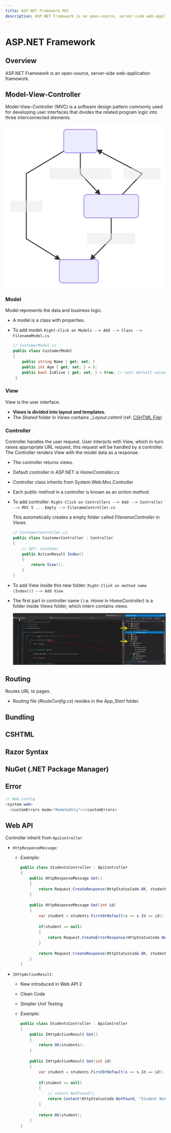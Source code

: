 ```yaml
---
title: ASP.NET Framework MVC
description: ASP.NET Framework is an open-source, server-side web-application framework
---
```


# ASP.NET Framework

## Overview

ASP.NET Framework is an open-source, server-side web-application framework.

## Model-View-Controller

Model-View-Controller (MVC) is a software design pattern commonly used for developing user interfaces that divides the related program logic into three interconnected elements.

![mvc-flow](./mvc-flow.svg)

### Model

Model represents the data and business logic.

- A model is a class with properties.

- To add model: `Right-Click on Models --> Add --> Class --> FilenameModel.cs`

  ```csharp
  // CustomerModel.cs
  public class CustomerModel
  {
      public string Name { get; set; }
      public int Age { get; set; } = 0;
      public bool IsAlive { get; set; } = true; // sets default value
   }
  ```

### View

View is the user interface.

- **Views is divided into layout and templates.**
- The _Shared_ folder in _Views_ contains _\_Layout.cshtml_ (ref. [CSHTML File](#cshtml))

### Controller

Controller handles the user request. User interacts with View, which in-turn raises appropriate URL request, this request will be handled by a controller. The Controller renders View with the model data as a response.

- The controller returns views.
- Default controller in ASP.NET is _HomeController.cs_
- Controller class inherits from System.Web.Mvc.Controller
- Each public method in a controller is known as an _action method_.
- To add controller: `Right-Click on Controllers --> Add --> Controller --> MVC 5 ... Empty --> FilenameController.cs`

  This automatically creates a empty folder called _FilenameController_ in _Views_.

  ```csharp
  // CustomerController.cs
  public class CustomerController : Controller
  {
      // GET: Customer
      public ActionResult Index()
      {
          return View();
      }
  }
  ```

- To add View inside this new folder: `Right-Click on method name (Index()) --> Add View`

- The first part in controller name ( i.e. _Home_ in _HomeController_) is a folder inside _Views_ folder, which intern contains views.

  ![Home Controller](home-controller.jpg)

## Routing

Routes URL to pages.

- Routing file (_RouteConfig.cs_) resides in the _App_Start_ folder.

## Bundling

## CSHTML

## Razor Syntax

## NuGet (.NET Package Manager)

## Error

```csharp
// Web.config
<system.web>
  <customErrors mode="RemoteOnly"></customErrors>
```

## Web API

Controller inherit from `ApiController`

- `HttpResponseMessage`:

  - _Example:_

    ```csharp
    public class StudentsController : ApiController
    {
        public HttpResponseMessage Get()
        {
            return Request.CreateResponse(HttpStatusCode.OK, students);
        }

        public HttpResponseMessage Get(int id)
        {
            var student = students.FirstOrDefault(s => s.Id == id);

            if(student == null)
            {
                return Request.CreateErrorResponse(HttpStatusCode.NotFound, "Student Not Found");
            }

            return Request.CreateResponse(HttpStatusCode.OK, student);
        }
    }
    ```

- `IHttpActionResult`:

  - New introduced in Web API 2

  - Clean Code

  - Simpler Unit Testing

  - _Example:_

    ```csharp
    public class StudentsController : ApiController
    {
        public IHttpActionResult Get()
        {
            return Ok(students);
        }

        public IHttpActionResult Get(int id)
        {
            var student = students.FirstOrDefault(s => s.Id == id);

            if(student == null)
            {
                // return NotFound();
                return Content(HttpStatusCode.NotFound, "Student Not Found");
            }

            return Ok(student);
        }
    }
    ```
